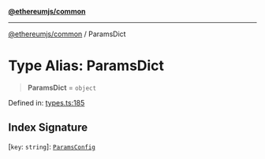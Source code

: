 [**@ethereumjs/common**](../README.md)

***

[@ethereumjs/common](../README.md) / ParamsDict

# Type Alias: ParamsDict

> **ParamsDict** = `object`

Defined in: [types.ts:185](https://github.com/ethereumjs/ethereumjs-monorepo/blob/master/packages/common/src/types.ts#L185)

## Index Signature

\[`key`: `string`\]: [`ParamsConfig`](ParamsConfig.md)
